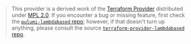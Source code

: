 > This provider is a derived work of the [Terraform Provider](https://github.com/terraform-providers/terraform-provider-lambdabased)
> distributed under [MPL 2.0](https://www.mozilla.org/en-US/MPL/2.0/). If you encounter a bug or missing feature,
> first check the [`pulumi-lambdabased` repo](/issues); however, if that doesn't turn up anything,
> please consult the source [`terraform-provider-lambdabased` repo](https://github.com/terraform-providers/terraform-provider-lambdabased/issues).
